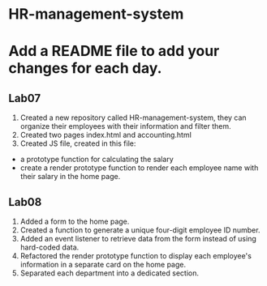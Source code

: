 # HR-management-system

# Add a README file to add your changes for each day. 

## Lab07

1. Created a new repository called HR-management-system, they can organize their employees with their information and filter them.
2. Created two pages index.html and accounting.html
3. Created JS file, created in this file:
* a prototype function for calculating the salary
* create a render prototype function to render each employee name with their salary in the home page.

## Lab08

1. Added a form to the home page.
2. Created a function to generate a unique four-digit employee ID number.
3. Added an event listener to retrieve data from the form instead of using hard-coded data.
4. Refactored the render prototype function to display each employee's information in a separate card on the home page.
5. Separated each department into a dedicated section.